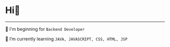 # Hi👋 
---

🐣 I'm beginning for `Backend Developer`

🌱 I’m currently learning `JAVA, JAVASCRIPT, CSS, HTML, JSP`




